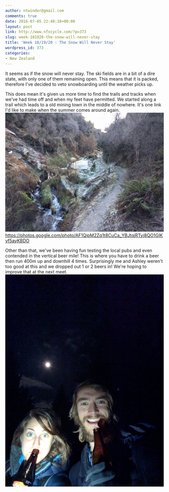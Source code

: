 ```yaml
---
author: ntwinder@gmail.com
comments: true
date: 2016-07-05 22:49:18+00:00
layout: post
link: http://www.nfxcycle.com/?p=373
slug: week-181920-the-snow-will-never-stay
title: 'Week 18/19/20 : The Snow Will Never Stay'
wordpress_id: 373
categories:
- New Zealand
---
```


It seems as if the snow will never stay. The ski fields are in a bit of a dire state, with only one of them remaining open. This means that it is packed, therefore I've decided to veto snowboarding until the weather picks up. 

This does mean it's given us more time to find the trails and tracks when we've had time off and when my feet have permitted. We started along a trail which leads to a old mining town in the middle of nowhere. It's one link I'd like to make when the summer comes around again. 
![Image](/assets/images/25.jpg)
https://photos.google.com/photo/AF1QipM2Zq1t8CuCa_YBJtqjRTyj8QO1GIKyf5ayKBDO

Other than that, we've been having fun testing the local pubs and even contended in the vertical beer mile! This is where you have to drink a beer then run 400m up and downhill 4 times. Surprisingly me and Ashley weren't too good at this and we dropped out 1 or 2 beers in! We're hoping to improve that at the next meet. 
![Image](/assets/images/26.jpg)
